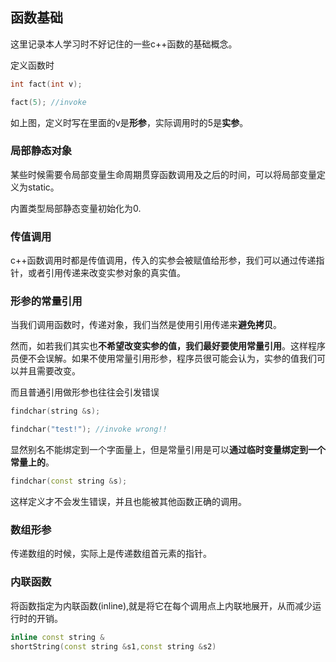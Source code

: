 ## 函数基础
这里记录本人学习时不好记住的一些c++函数的基础概念。

定义函数时

``` c++
int fact(int v);

fact(5); //invoke
```

如上图，定义时写在里面的v是**形参**，实际调用时的5是**实参**。

### 局部静态对象
某些时候需要令局部变量生命周期贯穿函数调用及之后的时间，可以将局部变量定义为static。

内置类型局部静态变量初始化为0.

### 传值调用
c++函数调用时都是传值调用，传入的实参会被赋值给形参，我们可以通过传递指针，或者引用传递来改变实参对象的真实值。

### 形参的常量引用
当我们调用函数时，传递对象，我们当然是使用引用传递来**避免拷贝**。

然而，如若我们其实也**不希望改变实参的值，我们最好要使用常量引用**。这样程序员便不会误解。如果不使用常量引用形参，程序员很可能会认为，实参的值我们可以并且需要改变。

而且普通引用做形参也往往会引发错误

``` c++
findchar(string &s);

findchar("test!"); //invoke wrong!!
```

显然别名不能绑定到一个字面量上，但是常量引用是可以**通过临时变量绑定到一个常量上的**。

``` c++
findchar(const string &s);
```

这样定义才不会发生错误，并且也能被其他函数正确的调用。

### 数组形参
传递数组的时候，实际上是传递数组首元素的指针。

### 内联函数
将函数指定为内联函数(inline),就是将它在每个调用点上内联地展开，从而减少运行时的开销。

``` c++
inline const string &
shortString(const string &s1,const string &s2)
```
